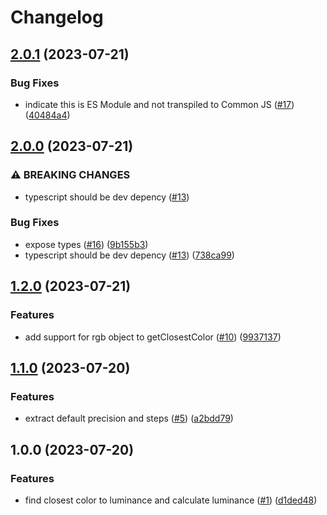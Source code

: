 # Changelog

## [2.0.1](https://github.com/logos-innovation-lab/luminance/compare/v2.0.0...v2.0.1) (2023-07-21)


### Bug Fixes

* indicate this is ES Module and not transpiled to Common JS ([#17](https://github.com/logos-innovation-lab/luminance/issues/17)) ([40484a4](https://github.com/logos-innovation-lab/luminance/commit/40484a404f44ec12c8083ab11df0b3b78a5d6b8d))

## [2.0.0](https://github.com/logos-innovation-lab/luminance/compare/v1.2.0...v2.0.0) (2023-07-21)


### ⚠ BREAKING CHANGES

* typescript should be dev depency ([#13](https://github.com/logos-innovation-lab/luminance/issues/13))

### Bug Fixes

* expose types ([#16](https://github.com/logos-innovation-lab/luminance/issues/16)) ([9b155b3](https://github.com/logos-innovation-lab/luminance/commit/9b155b3d41ee5a87c9476880a3f021dfa5302b64))
* typescript should be dev depency ([#13](https://github.com/logos-innovation-lab/luminance/issues/13)) ([738ca99](https://github.com/logos-innovation-lab/luminance/commit/738ca99db531e0a968c4c6ce968c8aa950c84c16))

## [1.2.0](https://github.com/logos-innovation-lab/luminance/compare/v1.1.0...v1.2.0) (2023-07-21)


### Features

* add support for rgb object to getClosestColor ([#10](https://github.com/logos-innovation-lab/luminance/issues/10)) ([9937137](https://github.com/logos-innovation-lab/luminance/commit/9937137aac9ee38747536e26620d63caf5bb898d))

## [1.1.0](https://github.com/logos-innovation-lab/luminance/compare/v1.0.0...v1.1.0) (2023-07-20)


### Features

* extract default precision and steps ([#5](https://github.com/logos-innovation-lab/luminance/issues/5)) ([a2bdd79](https://github.com/logos-innovation-lab/luminance/commit/a2bdd79ff47672ba4cd8760ccd3f2c34c8d543ac))

## 1.0.0 (2023-07-20)


### Features

* find closest color to luminance and calculate luminance ([#1](https://github.com/logos-innovation-lab/luminance/issues/1)) ([d1ded48](https://github.com/logos-innovation-lab/luminance/commit/d1ded48119e97ede1b4cdf39d91f0ef98eb9c125))
